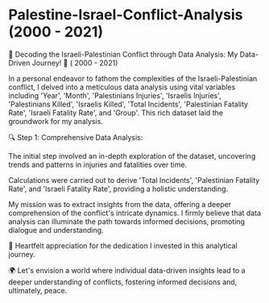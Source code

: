 # Palestine-Israel-Conflict-Analysis (2000 - 2021)



🌟 Decoding the Israeli-Palestinian Conflict through Data Analysis: My Data-Driven Journey! 🌟 ( 2000 - 2021)
 


In a personal endeavor to fathom the complexities of the Israeli-Palestinian conflict, I delved into a meticulous data analysis using vital variables including 'Year', 'Month', 'Palestinians Injuries', 'Israelis Injuries', 'Palestinians Killed', 'Israelis Killed', 'Total Incidents', 'Palestinian Fatality Rate', 'Israeli Fatality Rate', and 'Group'. This rich dataset laid the groundwork for my analysis.





🔍 Step 1: Comprehensive Data Analysis:





The initial step involved an in-depth exploration of the dataset, uncovering trends and patterns in injuries and fatalities over time.





Calculations were carried out to derive 'Total Incidents', 'Palestinian Fatality Rate', and 'Israeli Fatality Rate', providing a holistic understanding.





My mission was to extract insights from the data, offering a deeper comprehension of the conflict's intricate dynamics. I firmly believe that data analysis can illuminate the path towards informed decisions, promoting dialogue and understanding.





🙏 Heartfelt appreciation for the dedication I invested in this analytical journey.





🌍 Let's envision a world where individual data-driven insights lead to a deeper understanding of conflicts, fostering informed decisions and, ultimately, peace.
